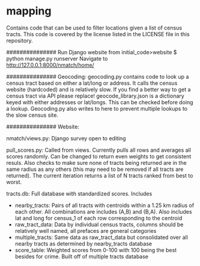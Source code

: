 # mapping

Contains code that can be used to filter locations given a list of census tracts.
This code is covered by the license listed in the LICENSE file in this repository.

###############
Run Django website from initial_code>website $ python manage.py runserver
Navigate to http://127.0.0.1:8000/nmatch/home/

###############
Geocoding:
geocoding.py contains code to look up a census tract based on either a lat/long or address. It calls the census website (hardcoded) and is relatively slow. If you find a better way to get a census tract via API please replace!
geocode_library.json is a dictionary keyed with either addresses or lat/longs. This can be checked before doing a lookup. Geocoding.py also writes to here to prevent multiple lookups to the slow census site.

###############
Website:

nmatch/views.py:
Django survey open to editing

pull_scores.py:
Called from views. Currently pulls all rows and averages all scores randomly. Can be changed to return even weights to get consistent resuls. Also checks to make sure none of tracts being returned are in the same radius as any others (this may need to be removed if all tracts are returned). The current iteration returns a list of N tracts ranked from best to worst.

tracts.db: Full database with standardized scores. Includes
- nearby_tracts: Pairs of all tracts with centroids within a 1.25 km radius of each other. All combinations are includes (A,B) and (B,A). Also includes lat and long for census_1 of each row corresponding to the centroid
- raw_tract_data: Data by individual census tracts, columns should be relatively well named, all prefaces are general categories
- multiple_tracts: Same data as raw_tract_data but consolidated over all nearby tracts as determined by nearby_tracts database
- score_table: Weighted scores from 0-100 with 100 being the best besides for crime. Built off of multiple tracts database
